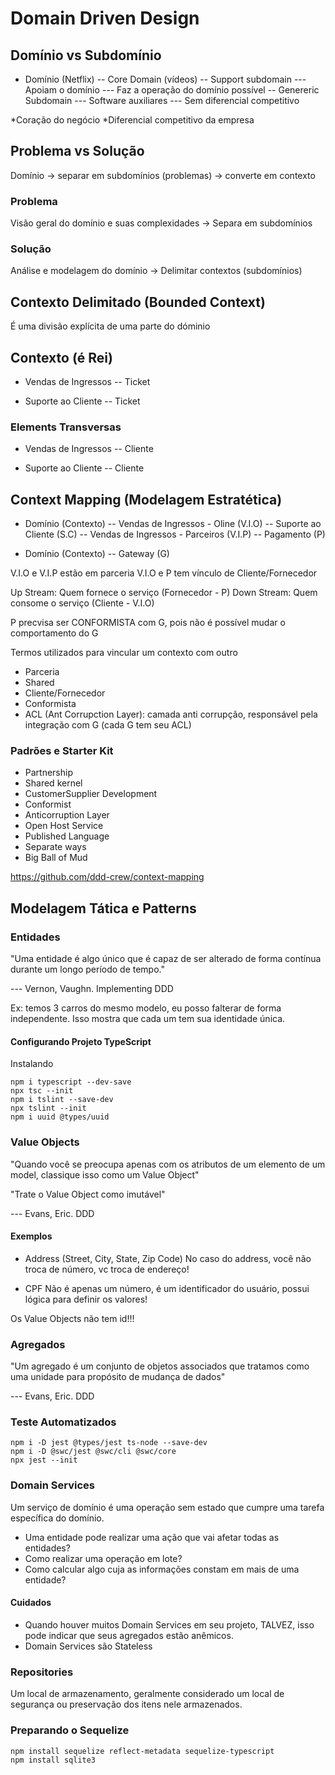 # Domain Driven Design

## Domínio vs Subdomínio

- Domínio (Netflix)
-- Core Domain (vídeos)
-- Support subdomain
--- Apoiam o domínio
--- Faz a operação do domínio possível
-- Genereric Subdomain
--- Software auxiliares
--- Sem diferencial competitivo

*Coração do negócio
*Diferencial competitivo da empresa

## Problema vs Solução

Domínio -> separar em subdomínios (problemas) -> converte em contexto

### Problema

Visão geral do domínio e suas complexidades -> Separa em subdomínios

### Solução

Análise e modelagem do domínio -> Delimitar contextos (subdomínios)

## Contexto Delimitado (Bounded Context)

É uma divisão explícita de uma parte do dóminio

## Contexto (é Rei)

- Vendas de Ingressos
-- Ticket

- Suporte ao Cliente
-- Ticket

### Elements Transversas

- Vendas de Ingressos
-- Cliente

- Suporte ao Cliente
-- Cliente

## Context Mapping (Modelagem Estratética)

- Domínio (Contexto)
-- Vendas de Ingressos - Oline (V.I.O)
-- Suporte ao Cliente (S.C)
-- Vendas de Ingressos - Parceiros (V.I.P)
-- Pagamento (P)

- Domínio (Contexto)
-- Gateway (G)

V.I.O e V.I.P estão em parceria
V.I.O e P tem vínculo de Cliente/Fornecedor

Up Stream: Quem fornece o serviço (Fornecedor - P)
Down Stream: Quem consome o serviço (Cliente - V.I.O)

P precvisa ser CONFORMISTA com G, pois não é possível mudar o comportamento do G

Termos utilizados para vincular um contexto com outro

- Parceria
- Shared
- Cliente/Fornecedor
- Conformista
- ACL (Ant Corrupction Layer): camada anti corrupção, responsável pela integração com G (cada G tem seu ACL)

### Padrões e Starter Kit

- Partnership
- Shared kernel
- CustomerSupplier Development
- Conformist
- Anticorruption Layer
- Open Host Service
- Published Language
- Separate ways
- Big Ball of Mud

https://github.com/ddd-crew/context-mapping

## Modelagem Tática e Patterns

### Entidades

"Uma entidade é algo único que é capaz de ser alterado de forma contínua durante um longo período de tempo."

--- Vernon, Vaughn. Implementing DDD

Ex: temos 3 carros do mesmo modelo, eu posso falterar de forma independente. Isso mostra que cada um tem sua identidade única.

#### Configurando Projeto TypeScript

Instalando

```
npm i typescript --dev-save
npx tsc --init
npm i tslint --save-dev
npx tslint --init
npm i uuid @types/uuid
```

### Value Objects

"Quando você se preocupa apenas com os atributos de um elemento de um model, classique isso como um Value Object"

"Trate o Value Object como imutável"

--- Evans, Eric. DDD

#### Exemplos

- Address (Street, City, State, Zip Code)
No caso do address, você não troca de número, vc troca de endereço!

- CPF
Não é apenas um número, é um identificador do usuário, possui lógica para definir os valores!

Os Value Objects não tem id!!!

### Agregados

"Um agregado é um conjunto de objetos associados que tratamos como uma unidade para propósito de mudança de dados"

--- Evans, Eric. DDD

### Teste Automatizados

```
npm i -D jest @types/jest ts-node --save-dev
npm i -D @swc/jest @swc/cli @swc/core
npx jest --init
```

### Domain Services

Um serviço de domínio é uma operação sem estado que cumpre uma tarefa específica do domínio.

- Uma entidade pode realizar uma ação que vai afetar todas as entidades?
- Como realizar uma operação em lote?
- Como calcular algo cuja as informações constam em mais de uma entidade?

#### Cuidados

- Quando houver muitos Domain Services em seu projeto, TALVEZ, isso pode indicar que seus agregados estão anêmicos.
- Domain Services são Stateless

### Repositories

Um local de armazenamento, geralmente considerado um local de segurança ou preservação dos itens nele armazenados.

### Preparando o Sequelize

```
npm install sequelize reflect-metadata sequelize-typescript
npm install sqlite3
```